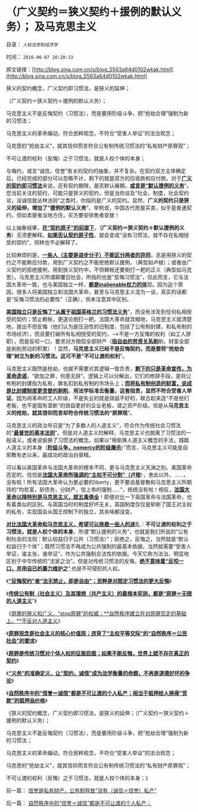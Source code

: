 # （广义契约＝狭义契约＋援例的默认义务）； 及马克思主义

目录： `人权法学和经济学` 

时间： `2016-06-07 20:20:13` 

原文链接：[http://blog.sina.com.cn/s/blog_5563a64d0102wkak.html](http://blog.sina.com.cn/s/blog_5563a64d0102wkak.html)

狭义的契约概念，广义契约即习惯法，是狭义的延伸；

（广义契约＝狭义契约＋援例的默认义务）；

马克思主义不是反悔契约（习惯法），而是要用阶级斗争，把“抢劫合理”强制为新的习惯法；

马克思主义的革命煽动，符合民粹观念，不符合“受害人举证”的法治观念；

马克思的“抢劫主义”，就其信仰而言符合公有制传统习惯法的“私有财产原罪观”；

不可让渡的权利（反悔）之于习惯法，就是人权个体的本身；

与悔约，或言“诚信，信誉”有关的契约的抽象，并不复杂。在契约双方主体确定后，已经完成的部分可以忽略不计，剩下的就是双方的应收款和应付款。对于[**广义的契约即习惯法**](../../../2016/5/29/反悔契约的自由，最终形成“集会结社权利”和公民社会的现实；.md)来说，还有契约期限，是否默认展期，[**或言是“默认援例的义务**](../../../2016/5/27/“人权，契约”的原子性，意味着“普世的习惯法”不存在；.md)”。您当前关注的契约，可能只是狭义的契约，但是当你谈及“社会，制度，社会契约论，没诚信就丛林法则”之类时，你指的是广义的契约。显然，**广义的契约只是狭义的延伸，增加了“援例的默认义务**”。举例说，中国古代房屋买卖，似乎是普通契约，但如卖屋者没地方住，买方要安排售者安居！

以上抽象结果，[**在“契约原子”的前提下**](../../../2016/5/27/“人权，契约”的原子性，意味着“普世的习惯法”不存在；.md)，**（广义契约＝狭义契约＋默认援例的义务**）无须更解释。[**如果否认契约原子性**](../../../2016/5/22/缔约和悔约的自由都不受侵犯，社会才有诚信.md)，就会变成“没有习惯法，就不存在私相授受的契约”，同样也不必解释了。

比较麻烦的是，[**一些人（主要是进步分子）不能区分两者的异同**](../../../2016/5/25/此诚信非彼诚信，传统文化不是“市场经济”的正能量；.md)，总是用狭义的契约之不能赖应付款，用到广义契约之不能拒绝默认援例，（典型如卢梭）；或者由广义契约的拒绝援例，用到狭义契约中，不但赖帐还要倒打一耙的正义（典型如马克思）。马克思主义所谓颠覆旧社会，所指的也是“反悔习惯法”，仅此而言，它与法国大革命一致，也与美国独立一样，[**都是inalienable权力的体**](../../../2013/8/25/“inalienable，不可让渡的权力”的“敌对意识形态”.md)现。因为这个原因，很多人将美国独立和法国大革命，甚至与马克思主义混为一谈，真实的话都是“反悔习惯法的必要性”（正确），但未注意其中区别。

[**美国独立只是反悔了“从属于祖国英格兰的习惯法义务**](../../../2011/5/9/有限的革命，有限的战争.md)”，而没有涉及到任何私相授受的契约；禁止赖帐，更遑论倒打一耙。法国大革命就含糊地，马克思主义就清楚地，提出不但反悔（他们认为是压迫性的旧制度，包括了公有制封建，和私有制的市场经济），而且要打破所有私相授受的契约，——>不是一方反悔的权利（如工人辞职），而是反咬一口，要求对方赔偿全部财产（[**指自由的劳资关系剥**](../../../2010/1/14/为什么说资产阶级就是工人阶级自已？.md)削，财富全部是剥削劳动的积累）！显然，**马克思主义已经不是反悔契约，而是要将“抢劫合理”树立为新的习惯法。这可不是“不可让渡的权利**”。

马克思主义既然是抢劫，也就不需要对其逻辑一致负责，[**剩下的只是革命宣传，为革命造谣**](../../../2009/12/30/自造伪证循环的马恩“历史唯物主义”.md)，“欲加之罪，何患无辞”。逻辑上可以分解出，它们的修辞手段，是将公有制的封建指为私有，罪名扣到私有制的市场头上；[**而将私有制创造的财富，说成是比封建制度更贪婪的剥削**](../../../2015/8/29/基督教和马克思主义的劳动价值论，革命宣传的蒙太奇；.md)。**用法学标准去衡量，这套指责，显然不符合受害人举证**。因为闹革命的工人阶级，不是失业的就是效益不好的，联合起来造“不是他们老板，也不是国有垄断”的效益更好的企业老板，谓之资产阶级。但是从**马克思主义的抢劫，就其信仰而言却符合传统习惯法的“原罪观**”。

马克思主义的政治号召是“为了多数人的人道主义”，符合作为传统社会习惯法的“[**最普世的基本法则**](../../../2011/9/2/普世帝国的天下主义.md)”。但是对人道主义的解释，马克思主义也脱离了习惯法的一般语义，或者说偷换了习惯法的概念。如果以“用偷换人道主义概念的手法，践踏人道主义的本身（[**阶级斗争，nomercy的阶级屠杀**](../../../2013/3/23/信仰越坚定，越是无可救药；.md)）”而言，马克思主义可能是自邪教有史以来，最成功的政治白骨精。

可以看以美国革命与法国大革命的根本不同，更与马克思主义天渊之别。美国革命否定的，恰恰是[**法国大革命所强调的“主权不可分割”（卢梭**](../../../2016/4/27/法国大革命的“自由，平等，博爱”，天使面具下的魔鬼，.md)），舍此以外，……，没有啦！所有法国大革命认为更必要的liberty，更不要说基督教和马克思主义所期待的“均贫富，斩债务，分财产，信上帝的强制……”，统统没有啦！相反，[**法国大革命以降特别是马克思主义，就五毒俱全**](../../../2016/4/26/法国大革命的“进步”，就是反人类的本性；.md)！即便对比一下英国革命与法国革命，也有着类似的区别。与英国当时的制度好坏无关，英国制度仅仅是斩断了国王对主权的私有，实现国会从国王控制下的独立，其余啥都没变。

[**对比法国大革命和马克思主义，希望可以挽救一些人的迷**](../../../2013/1/10/革命仅仅是对旧制度的一个版本的结束，是旧制度的延续.md)乱：**不可让渡的权利之于习惯法，就是人权个体的本身**。所谓“默认援例的义务”，也就是我们所说的“公有制社会的法则：默认权益归于公共（习惯法）”；拒绝之，反悔之，当然就是“默认权益归于个体”；既然习惯法不再成为公共强制的最基本依据，当然就需要“受害人举证，谁主张，谁举证”，作为公共强制合法性的依据。今天它称为法治，明显地区别于中华传统的“法家之治”。但是对传统习惯法的反悔，[**绝不意味着“反咬一口，并用自已的暴力维护之**](../../../2010/1/30/邪恶的三个层次.md)”,也是不可侵犯的人权。

《[**“反悔契约”者“法无禁止，即是自由”；民粹是对既定习惯法的更大反悔**](../../../2016/5/31/何为“法无禁止，即是自由”？中国传统有政治，无法治.md)》

《[**传统公有制（社会主义）及其理想（共产主义）的最根本宪则，都是“原罪＝无限的人道主义**](../../../2016/6/1/原罪不是宗教特有的概念，原罪之善恶的分界.md)”》

《[原罪的狭义和广义，“stop原罪”的权威；**自然秩序建立在对原罪否定的基础上，**不反对人道主义](../../../2016/6/2/原罪的狭义和广义，自然秩序否定原罪，但不反对人道主义.md)》

《[**原罪观念是社会主义的核心价值观；违背了“主权平等交际”的“自然秩序＝公民社会”的要求**](../../../2016/6/3/原罪是社会主义的核心价值观，不符合自然秩序的逻辑要求.md)》

《[**原罪是传统习惯对个体人权的征服启图；如果不能反悔，世界上就不存在真正的契约**](../../../2016/6/4/如果不能反悔，世界上就不存在真正的契约；.md)》

《[**“义务”的准确定义，让“契约，诚信”成为法学衡量的命题，不再是道德好坏的争论**](../../../2016/6/5/“义务”的准确定义，足以澄清被广泛误解的“诚信”；.md)》

《[**自然秩序中的“信誉＝诚信”都是不可让渡的个人私产；相当于抵押给人换得“货款”的抵押品价格**](../../../2016/6/6/自然秩序中的“信誉＝诚信”都是不可让渡的个人私产；.md)》

《狭义的契约概念，广义契约即习惯法，是狭义的延伸；（广义契约＝狭义契约＋援例的默认义务）；

马克思主义不是反悔契约（习惯法），而是要用阶级斗争，把“抢劫合理”强制为新的习惯法；

马克思主义的革命煽动，符合民粹观念，不符合“受害人举证”的法治观念；

马克思的“抢劫主义”，就其信仰而言符合公有制传统习惯法的“私有财产原罪观”；

不可让渡的权利（反悔）之于习惯法，就是人权个体的本身；》

前一篇： [信誉是私有财产，公有制导致“没有（诚信＝信誉）私产”](../../../2016/6/8/信誉是私有财产，公有制导致“没有（诚信＝信誉）私产”.md)

后一篇： [自然秩序中的“信誉＝诚信”都是不可让渡的个人私产；](../../../2016/6/6/自然秩序中的“信誉＝诚信”都是不可让渡的个人私产；.md)

